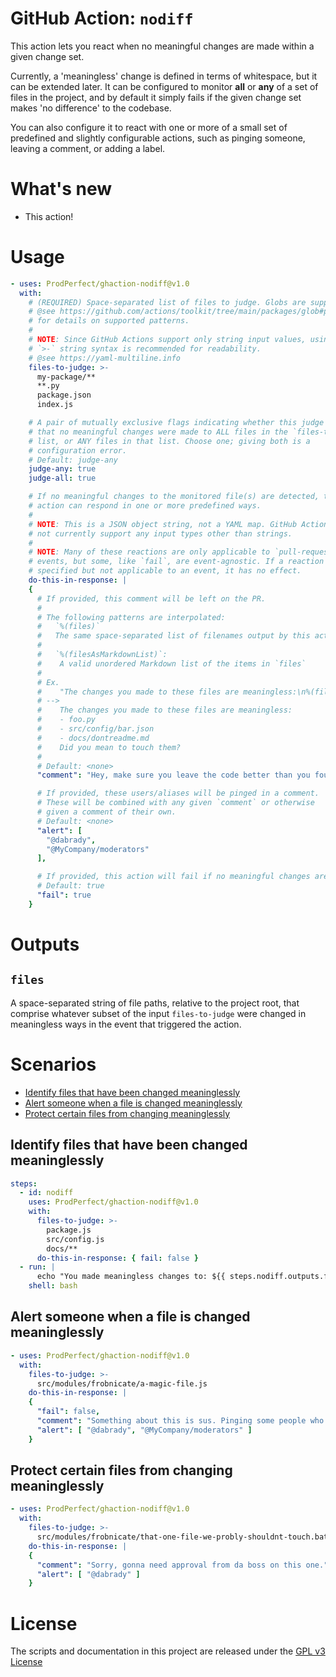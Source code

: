 # GitHub Action: `nodiff`
This action lets you react when no meaningful changes are made within a given change set.

Currently, a 'meaningless' change is defined in terms of whitespace, but it can be extended later. It can be configured to monitor **all** or **any** of a set of files in the project, and by default it simply fails if the given change set makes 'no difference' to the codebase.

You can also configure it to react with one or more of a small set of predefined and slightly configurable actions, such as pinging someone, leaving a comment, or adding a label.

# What's new

- This action!

# Usage

```yaml
- uses: ProdPerfect/ghaction-nodiff@v1.0
  with:
    # (REQUIRED) Space-separated list of files to judge. Globs are supported.
    # @see https://github.com/actions/toolkit/tree/main/packages/glob#patterns
    # for details on supported patterns.
    #
    # NOTE: Since GitHub Actions support only string input values, using YAML's
    # `>-` string syntax is recommended for readability.
    # @see https://yaml-multiline.info
    files-to-judge: >-
      my-package/**
      **.py
      package.json
      index.js

    # A pair of mutually exclusive flags indicating whether this judge cares
    # that no meaningful changes were made to ALL files in the `files-to-judge`
    # list, or ANY files in that list. Choose one; giving both is a
    # configuration error.
    # Default: judge-any
    judge-any: true
    judge-all: true

    # If no meaningful changes to the monitored file(s) are detected, this
    # action can respond in one or more predefined ways.
    #
    # NOTE: This is a JSON object string, not a YAML map. GitHub Actions do
    # not currently support any input types other than strings.
    #
    # NOTE: Many of these reactions are only applicable to `pull-request`
    # events, but some, like `fail`, are event-agnostic. If a reaction is
    # specified but not applicable to an event, it has no effect.
    do-this-in-response: |
    {
      # If provided, this comment will be left on the PR.
      #
      # The following patterns are interpolated:
      #   `%(files)`
      #   The same space-separated list of filenames output by this action
      #
      #   `%(filesAsMarkdownList)`:
      #    A valid unordered Markdown list of the items in `files`
      #
      # Ex.
      #    "The changes you made to these files are meaningless:\n%(filesAsMarkdownList)\nDid you mean to touch them?"
      # -->
      #    The changes you made to these files are meaningless:
      #    - foo.py
      #    - src/config/bar.json
      #    - docs/dontreadme.md
      #    Did you mean to touch them?
      #
      # Default: <none>
      "comment": "Hey, make sure you leave the code better than you found it!",

      # If provided, these users/aliases will be pinged in a comment.
      # These will be combined with any given `comment` or otherwise
      # given a comment of their own.
      # Default: <none>
      "alert": [
        "@dabrady",
        "@MyCompany/moderators"
      ],

      # If provided, this action will fail if no meaningful changes are detected.
      # Default: true
      "fail": true
    }
```

# Outputs
## `files`
A space-separated string of file paths, relative to the project root, that comprise whatever subset of the input `files-to-judge` were changed in meaningless ways in the event that triggered the action.

# Scenarios

- [Identify files that have been changed meaninglessly](#Identify-files-that-have-been-changed-meaninglessly)
- [Alert someone when a file is changed meaninglessly](#Alert-someone-when-a-file-is-changed-meaninglessly)
- [Protect certain files from changing meaninglessly](#Protect-certain-files-from-changing-meaninglessly)

## Identify files that have been changed meaninglessly

```yaml
steps:
  - id: nodiff
    uses: ProdPerfect/ghaction-nodiff@v1.0
    with:
      files-to-judge: >-
        package.js
        src/config.js
        docs/**
      do-this-in-response: { fail: false }
  - run: |
      echo "You made meaningless changes to: ${{ steps.nodiff.outputs.files }}"
    shell: bash
```

## Alert someone when a file is changed meaninglessly

```yaml
- uses: ProdPerfect/ghaction-nodiff@v1.0
  with:
    files-to-judge: >-
      src/modules/frobnicate/a-magic-file.js
    do-this-in-response: |
    {
      "fail": false,
      "comment": "Something about this is sus. Pinging some people who might be interested in these changes.",
      "alert": [ "@dabrady", "@MyCompany/moderators" ]
    }
```

## Protect certain files from changing meaninglessly

```yaml
- uses: ProdPerfect/ghaction-nodiff@v1.0
  with:
    files-to-judge: >-
      src/modules/frobnicate/that-one-file-we-probly-shouldnt-touch.bat
    do-this-in-response: |
    {
      "comment": "Sorry, gonna need approval from da boss on this one.",
      "alert": [ "@dabrady" ]
    }
```

# License

The scripts and documentation in this project are released under the [GPL v3 License](LICENSE)
